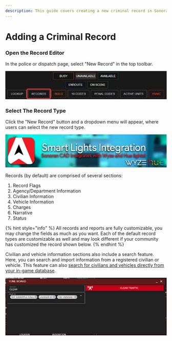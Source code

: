 ```yaml
---
description: This guide covers creating a new criminal record in Sonoran CAD.
---
```


# Adding a Criminal Record

### Open the Record Editor

In the police or dispatch page, select "New Record" in the top toolbar.

![Sonoran CAD's Records Center](<../../.gitbook/assets/image (136) (1) (1) (1) (1) (1) (2).png>)

### Select The Record Type

Click the "New Record" button and a dropdown menu will appear, where users can select the new record type.

![Selecting the New Record you would like to make](<../../.gitbook/assets/image (137).png>)

Records (by default) are comprised of several sections:

1. Record Flags
2. Agency/Department Information
3. Civilian Information
4. Vehicle Information
5. Charges
6. Narrative
7. Status

{% hint style="info" %}
All records and reports are fully customizable, you may change the fields as much as you want. Each of the default record types are customizable as well and may look different if your community has customized the record shown below.
{% endhint %}

Civilian and vehicle information sections also include a search feature. Here, you can search and import information from a registered civilian or vehicle. This feature can also [search for civilians and vehicles directly from your in-game database](../../integration-plugins/database-sync-and-merge/).

![Sonoran CAD's record information search feature](<../../.gitbook/assets/image (139).png>)

